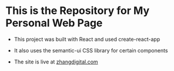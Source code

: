 # This is the Repository for My Personal Web Page

* This project was built with React and used create-react-app
* It also uses the semantic-ui CSS library for certain components

* The site is live at <a href="https://zhangdigital.com" target="_blank">zhangdigital.com</a>
